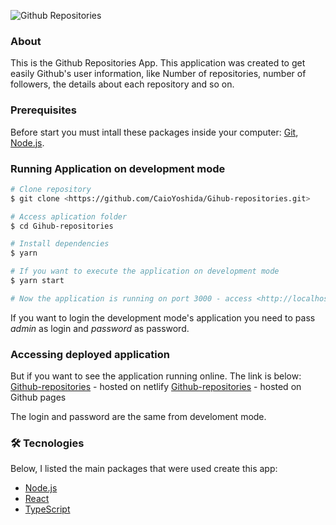 ![Github Repositories](https://i.imgur.com/acbFfn9.png)

### About

This is the Github Repositories App. This application was created to get easily Github's user information, like Number of repositories, number of followers, the details about each repository and so on.

### Prerequisites

Before start you must intall these packages inside your computer:
[Git](https://git-scm.com), [Node.js](https://nodejs.org/en/).

### Running Application on development mode

```bash
# Clone repository
$ git clone <https://github.com/CaioYoshida/Gihub-repositories.git>

# Access aplication folder
$ cd Gihub-repositories

# Install dependencies
$ yarn

# If you want to execute the application on development mode
$ yarn start

# Now the application is running on port 3000 - access <http://localhost:3000>
```

If you want to login the development mode's application you need to pass *admin* as login and *password* as password.

### Accessing deployed application

But if you want to see the application running online. The link is below:
[Github-repositories](https://upbeat-hugle-56d9c8.netlify.app/) - hosted on netlify
[Github-repositories](https://caioyoshida.github.io/Gihub-repositories/) - hosted on Github pages

The login and password are the same from develoment mode.

### 🛠 Tecnologies

Below, I listed the main packages that were used create this app:
- [Node.js](https://nodejs.org/en/)
- [React](https://pt-br.reactjs.org/)
- [TypeScript](https://www.typescriptlang.org/)
